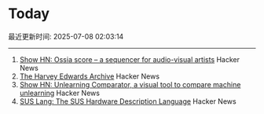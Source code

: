 # Today

最近更新时间: 2025-07-08 02:03:14

--- 
1. [Show HN: Ossia score – a sequencer for audio-visual artists](https://github.com/ossia/score) Hacker News
2. [The Harvey Edwards Archive](https://www.harveyedwards-archive.com) Hacker News
3. [Show HN: Unlearning Comparator, a visual tool to compare machine unlearning](https://gnueaj.github.io/Machine-Unlearning-Comparator/) Hacker News
4. [SUS Lang: The SUS Hardware Description Language](https://sus-lang.org/) Hacker News
